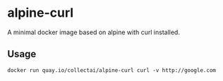 # alpine-curl
A minimal docker image based on alpine with curl installed.

## Usage
```
docker run quay.io/collectai/alpine-curl curl -v http://google.com
```
